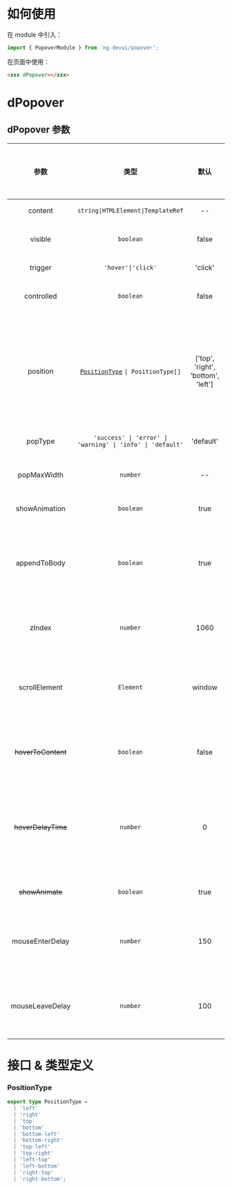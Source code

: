# 如何使用

在 module 中引入：

```ts
import { PopoverModule } from 'ng-devui/popover';
```

在页面中使用：

```html
<xxx dPopover></xxx>
```

# dPopover

## dPopover 参数

|         参数         |                            类型                            |                默认                | 说明                                                                                                                                                                    | 跳转 Demo                                     |全局配置项| 
| :----------------: | :------------------: | :--------------------------------------------------------: | :--------------------------------: | :---------------------------------------------------------------------------------------------------------------------------------------------------------------------- | --------------------------------------------- |
|       content        |             `string\|HTMLElement\|TemplateRef`             |                 --                 | 必选，弹出框的显示内容或模板引用                                                                                                                                        | [基本用法](demo#basic-usage)                  |
|       visible        |                         `boolean`                          |               false                | 可选，弹框的初始化弹出状态                                                                                                                                              | [手动控制显示](demo#manual-control-display)   |
|       trigger        |                     `'hover'\|'click'`                     |              'click'               | 弹框触发方式                                                                                                                                                            | [延时触发](demo#hover-delay-time) |
|      controlled      |                         `boolean`                          |               false                | 可选，是否通过`trigger`方式触发弹框                                                                                                                                     | [基本用法](demo#basic-usage)                  |
|       position       |    [`PositionType`](#positiontype) `\| PositionType[]`     | ['top', 'right', 'bottom', 'left'] | 可选，内容弹出方向，以 top-left 为例，top 是指从上边弹出，left 是指左对齐，若不设置对齐方向默认为居中。如果传入数组形式，则当前将按照传入数组次序，自适应选取一个方向。 | [弹出位置](demo#position)                     |
|       popType        | `'success' \| 'error' \| 'warning' \| 'info' \| 'default'` |             'default'              | 可选，弹出框类型，样式不同                                                                                                                                              | [基本用法](demo#basic-usage)                  |
|     popMaxWidth      |                          `number`                          |                 --                 | 可选，限制弹出框最大宽度（`px`）                                                                                                                                        | [自定义提示内容](demo#custom-prompt-content)  |
|     showAnimation      |                         `boolean`                          |               true                | 可选，是否显示动画                                                                                                                                                      | [基本用法](demo#basic-usage)                  | ✔ |
|     appendToBody     |                         `boolean`                          |                true                | 可选，默认为 true，仅当 popover 绑定元素外层宽高不够时，overflow 为 hidden，popover 的弹出框不会被一并隐藏掉。                                                          | [基本用法](demo#basic-usage)                  |
|        zIndex        |                          `number`                          |                1060                | 可选，z-index 值，用于手动控制层高                                                                                                                                      | [自定义提示内容](demo#custom-prompt-content)  |
|    scrollElement     |                         `Element`                          |               window               | 可选，在这里默认是`window` , 只有当页面的滚动不在`window`上且`appendToBody`的属性为`true`时候才需要传值                                                                 | [父容器设置](demo#parent-container-settings)  |
| ~~hoverToContent~~ |                         `boolean`                          |               false                | 可选，是否允许鼠标从宿主移动到内容上，仅需要在 trigger 为 hover 的时候设置（`已废弃`）  | [延时触发](demo#hover-delay-time) |
|  ~~hoverDelayTime~~  |                          `number`                          |                 0                  | 可选，仅需要在 trigger 为 hover 的时候设置鼠标从宿主移开后到隐藏 popover 的延迟时间，以便鼠标移动到内容上，单位`ms` （`已废弃，请使用mouseLeaveDelay`）                                                    | [延时触发](demo#hover-delay-time) |
|  ~~showAnimate~~  |        `boolean`        |      true   | 可选，是否显示动画（`已废弃，请使用showAnimation`）   | [基本用法](demo#basic-usage)                  |
|  mouseEnterDelay  |                          `number`                          |                 150                  | 可选，仅需要在 trigger 为 hover 的时候，设置鼠标移入后延时多少才显示 Popover，单位是 `ms`  | [延时触发](demo#hover-delay-time) |
|  mouseLeaveDelay  |                          `number`                          |                 100                  | 可选，仅需要在 trigger 为 hover 的时候，设置鼠标移出后延时多少才隐藏 popover，单位是 `ms`  | [延时触发](demo#hover-delay-time) |


# 接口 & 类型定义

### PositionType

```ts
export type PositionType =
  | 'left'
  | 'right'
  | 'top'
  | 'bottom'
  | 'bottom-left'
  | 'bottom-right'
  | 'top-left'
  | 'top-right'
  | 'left-top'
  | 'left-bottom'
  | 'right-top'
  | 'right-bottom';
```
